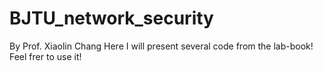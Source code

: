 # BJTU_network_security
By Prof. Xiaolin Chang
Here I will present several code from the lab-book!
Feel frer to use it!

